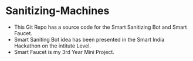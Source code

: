 # Sanitizing-Machines
- This Git Repo has a source code for the Smart Sanitizing Bot and Smart Faucet.
- Smart Saniting Bot idea has been presented in the Smart India Hackathon on the intitute Level.
- Smart Faucet is my 3rd Year Mini Project.
